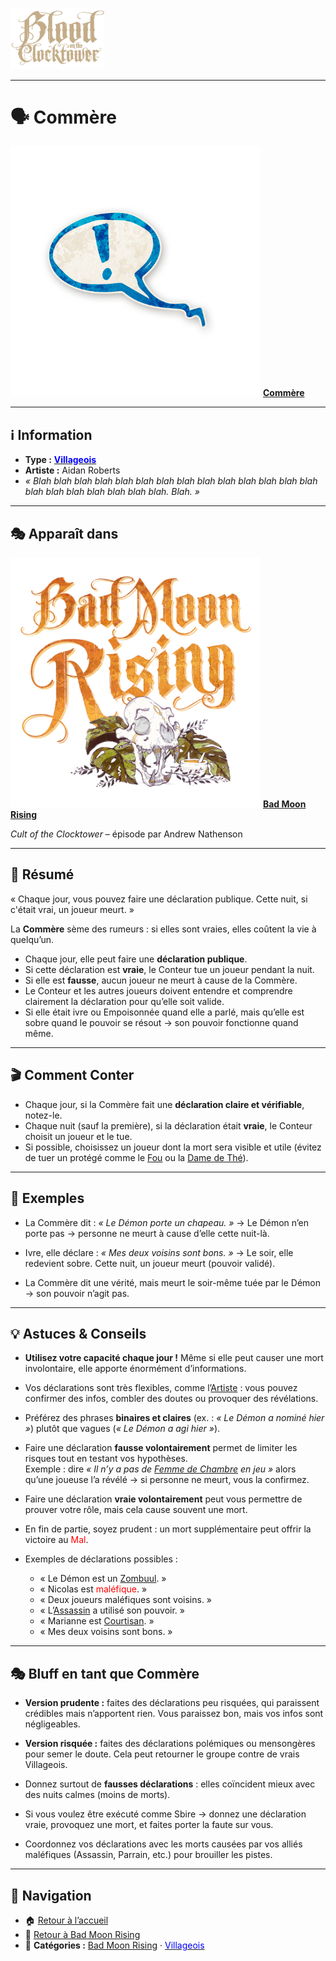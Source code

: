 <p align="left">
  <a href="/botc-fr-bambi/">
    <img src="../images/logo.png" alt="Accueil BotC FR" width="150">
  </a>
</p>

---

# 🗣️ Commère  

[<img src="../images/Icon_gossip.png" alt="Commère" width="400">](commere.md) [**Commère**](../bmr_roles/commere.md)

---

## ℹ️ Information  

- **Type :** [<span style="color:blue">**Villageois**</span>](../villageois.md)  
- **Artiste :** Aidan Roberts  
- *« Blah blah blah blah blah blah blah blah blah blah blah blah blah blah blah blah blah blah blah blah blah. Blah. »*  

---

## 🎭 Apparaît dans  

[<img src="../images/Logo_bad_moon_rising-1.png" alt="Bad Moon Rising" width="400">](../bmr.md) [**Bad Moon Rising**](../bmr.md)  

*Cult of the Clocktower* – épisode par Andrew Nathenson  

---

## 📖 Résumé  

« Chaque jour, vous pouvez faire une déclaration publique. Cette nuit, si c'était vrai, un joueur meurt. »  

La **Commère** sème des rumeurs : si elles sont vraies, elles coûtent la vie à quelqu’un.  

- Chaque jour, elle peut faire une **déclaration publique**.  
- Si cette déclaration est **vraie**, le Conteur tue un joueur pendant la nuit.  
- Si elle est **fausse**, aucun joueur ne meurt à cause de la Commère.  
- Le Conteur et les autres joueurs doivent entendre et comprendre clairement la déclaration pour qu’elle soit valide.  
- Si elle était ivre ou Empoisonnée quand elle a parlé, mais qu’elle est sobre quand le pouvoir se résout → son pouvoir fonctionne quand même.  

---

## 🎬 Comment Conter  

- Chaque jour, si la Commère fait une **déclaration claire et vérifiable**, notez-le.  
- Chaque nuit (sauf la première), si la déclaration était **vraie**, le Conteur choisit un joueur et le tue.  
- Si possible, choisissez un joueur dont la mort sera visible et utile (évitez de tuer un protégé comme le [Fou](fou.md) ou la [Dame de Thé](damedethe.md)).  

---

## 🧾 Exemples  

- La Commère dit : *« Le Démon porte un chapeau. »* → Le Démon n’en porte pas → personne ne meurt à cause d’elle cette nuit-là.  

- Ivre, elle déclare : *« Mes deux voisins sont bons. »* → Le soir, elle redevient sobre. Cette nuit, un joueur meurt (pouvoir validé).  

- La Commère dit une vérité, mais meurt le soir-même tuée par le Démon → son pouvoir n’agit pas.  

---

## 💡 Astuces & Conseils  

- **Utilisez votre capacité chaque jour !** Même si elle peut causer une mort involontaire, elle apporte énormément d’informations.  

- Vos déclarations sont très flexibles, comme l’[Artiste](../sv_roles/artiste.md) : vous pouvez confirmer des infos, combler des doutes ou provoquer des révélations.  

- Préférez des phrases **binaires et claires** (ex. : *« Le Démon a nominé hier »*) plutôt que vagues (*« Le Démon a agi hier »*).  

- Faire une déclaration **fausse volontairement** permet de limiter les risques tout en testant vos hypothèses.  
  Exemple : dire *« Il n’y a pas de [Femme de Chambre](femmedecha.md) en jeu »* alors qu’une joueuse l’a révélé → si personne ne meurt, vous la confirmez.  

- Faire une déclaration **vraie volontairement** peut vous permettre de prouver votre rôle, mais cela cause souvent une mort.  

- En fin de partie, soyez prudent : un mort supplémentaire peut offrir la victoire au <span style="color:red">Mal</span>.  

- Exemples de déclarations possibles :  
  - « Le Démon est un [Zombuul](zombuul.md). »  
  - « Nicolas est <span style="color:red">maléfique</span>. »  
  - « Deux joueurs maléfiques sont voisins. »  
  - « L’[Assassin](assassin.md) a utilisé son pouvoir. »  
  - « Marianne est [Courtisan](courtisan.md). »  
  - « Mes deux voisins sont bons. »  

---

## 🎭 Bluff en tant que Commère  

- **Version prudente :** faites des déclarations peu risquées, qui paraissent crédibles mais n’apportent rien. Vous paraissez bon, mais vos infos sont négligeables.  

- **Version risquée :** faites des déclarations polémiques ou mensongères pour semer le doute. Cela peut retourner le groupe contre de vrais Villageois.  

- Donnez surtout de **fausses déclarations** : elles coïncident mieux avec des nuits calmes (moins de morts).  

- Si vous voulez être exécuté comme Sbire → donnez une déclaration vraie, provoquez une mort, et faites porter la faute sur vous.  

- Coordonnez vos déclarations avec les morts causées par vos alliés maléfiques (Assassin, Parrain, etc.) pour brouiller les pistes.  

---

## 📂 Navigation  

- 🏠 [Retour à l’accueil](/botc-fr-bambi/)  
- 🌙 [Retour à Bad Moon Rising](../bmr.md)  
- 📂 **Catégories :** [Bad Moon Rising](../bmr.md) · [<span style="color:blue">Villageois</span>](../villageois.md)  
